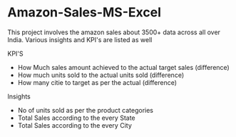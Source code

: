 # Amazon-Sales-MS-Excel

This project involves the amazon sales about 3500+ data across all over India. Various insights and KPI's are listed as well

KPI'S
- How Much sales amount achieved to the actual target sales (difference)
- How much units sold to the actual units sold (difference)
- How many citie to target as per the actual (difference)

Insights
- No of units sold as per the product categories
- Total Sales according to the every State
- Total Sales according to the every City 
